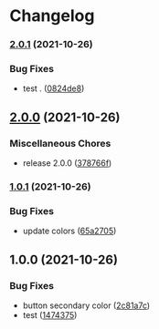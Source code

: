 # Changelog

### [2.0.1](https://www.github.com/dorsaffrigui/fds-test/compare/theme-v2.0.0...theme-v2.0.1) (2021-10-26)


### Bug Fixes

* test . ([0824de8](https://www.github.com/dorsaffrigui/fds-test/commit/0824de80b9679ed9427d8c5d8a9ae2d847c11451))

## [2.0.0](https://www.github.com/dorsaffrigui/fds-test/compare/theme-v1.0.1...theme-v2.0.0) (2021-10-26)


### Miscellaneous Chores

* release 2.0.0 ([378766f](https://www.github.com/dorsaffrigui/fds-test/commit/378766f50cda27fcee6c80d799df5739824f93bb))

### [1.0.1](https://www.github.com/dorsaffrigui/fds-test/compare/theme-v1.0.0...theme-v1.0.1) (2021-10-26)


### Bug Fixes

* update colors ([65a2705](https://www.github.com/dorsaffrigui/fds-test/commit/65a27051e70d8408be89569306bed00cd7bf2651))

## 1.0.0 (2021-10-26)


### Bug Fixes

* button secondary color ([2c81a7c](https://www.github.com/dorsaffrigui/fds-test/commit/2c81a7cdcf182fbcc1ee2f24376fb61ecbf1bac6))
* test ([1474375](https://www.github.com/dorsaffrigui/fds-test/commit/1474375b98bb454658295774355e16a192328e06))
